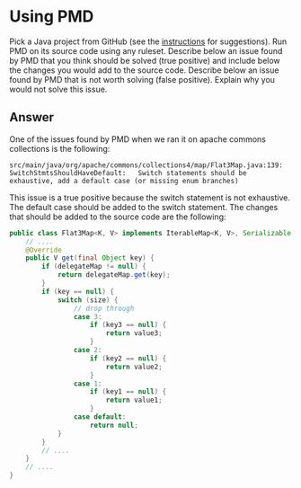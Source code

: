 # Using PMD

Pick a Java project from GitHub (see the [instructions](../sujet.md) for suggestions). Run PMD on its source code using any ruleset. Describe below an issue found by PMD that you think should be solved (true positive) and include below the changes you would add to the source code. Describe below an issue found by PMD that is not worth solving (false positive). Explain why you would not solve this issue.

## Answer
One of the issues found by PMD when we ran it on apache commons collections is the following:
```
src/main/java/org/apache/commons/collections4/map/Flat3Map.java:139:    SwitchStmtsShouldHaveDefault:   Switch statements should be exhaustive, add a default case (or missing enum branches)
```
This issue is a true positive because the switch statement is not exhaustive. The default case should be added to the switch statement. The changes that should be added to the source code are the following:
```java
public class Flat3Map<K, V> implements IterableMap<K, V>, Serializable, Cloneable {
    // ....
    @Override
    public V get(final Object key) {
        if (delegateMap != null) {
            return delegateMap.get(key);
        }
        if (key == null) {
            switch (size) {
                // drop through
                case 3:
                    if (key3 == null) {
                        return value3;
                    }
                case 2:
                    if (key2 == null) {
                        return value2;
                    }
                case 1:
                    if (key1 == null) {
                        return value1;
                    }
                case default:
                    return null;
            }
        }
        // ....
    }
    // ....
}
```